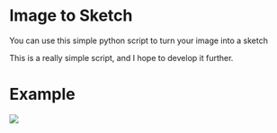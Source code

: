 # Image to Sketch

You can use this simple python script to turn your image into a sketch

This is a really simple script, and I hope to develop it further.

<h1> Example </h1>
<img src="![Screenshot (140)](https://user-images.githubusercontent.com/110117965/211274551-105ed003-3758-4ea5-bedf-d180f4b900d9.png)")
![Screenshot (139)](https://user-images.githubusercontent.com/110117965/211274591-0a0f5ad1-0f2b-4d5b-92f6-bed6d41a68e5.png)
![Screenshot (143)](https://user-images.githubusercontent.com/110117965/211274605-359f347e-5214-41a0-b3ac-09ca8a930eb7.png)
![Screenshot (145)](https://user-images.githubusercontent.com/110117965/211274618-3e113bbc-f215-4e93-834e-d2c7c548fb96.png)
 
